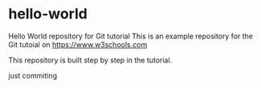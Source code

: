 # hello-world
Hello World repository for Git tutorial
This is an example repository for the Git tutoial on https://www.w3schools.com

This repository is built step by step in the tutorial.

just commiting
